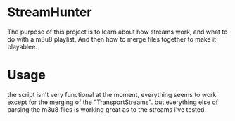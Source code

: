 # StreamHunter

The purpose of this project is to learn about how streams work, and what to do with a m3u8 playlist. And then how to merge files together to make it playablee.

# Usage
the script isn't very functional at the moment, everything seems to work except for the merging of the "TransportStreams". 
but everything else of parsing the m3u8 files is working great as to the streams i've tested.

